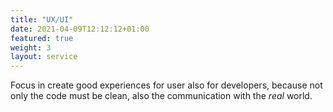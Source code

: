 ```yaml
---
title: "UX/UI"
date: 2021-04-09T12:12:12+01:00
featured: true
weight: 3
layout: service
---
```


Focus in create good experiences for user also for developers, because not only the code must be clean, also the communication with the *real* world.